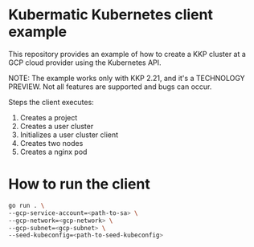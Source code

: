 # Kubermatic Kubernetes client example

This repository provides an example of how to create a KKP cluster at a GCP cloud provider using the Kubernetes API.

NOTE: The example works only with KKP 2.21, and it's a TECHNOLOGY PREVIEW.
Not all features are supported and bugs can occur. 

Steps the client executes:
1. Creates a project
2. Creates a user cluster
3. Initializes a user cluster client 
4. Creates two nodes
5. Creates a nginx pod

# How to run the client

```bash
go run . \
--gcp-service-account=<path-to-sa> \
--gcp-network=<gcp-network> \
--gcp-subnet=<gcp-subnet> \
--seed-kubeconfig=<path-to-seed-kubeconfig>
```
